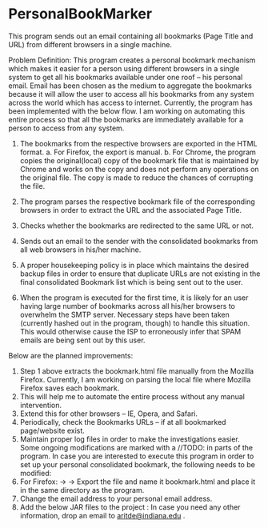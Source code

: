 # PersonalBookMarker
This program sends out an email containing all bookmarks (Page Title and URL) from different browsers in a single machine.

Problem Definition:
This program creates a personal bookmark mechanism which makes it easier for a person using different browsers in a single system to get all his bookmarks available under one roof – his personal email.
Email has been chosen as the medium to aggregate the bookmarks because it will allow the user to access all his bookmarks from any system across the world which has access to internet. 
Currently, the program has been implemented with the below flow. I am working on automating this entire process so that all the bookmarks are immediately available for a person to access from any system.

1.	The bookmarks from the respective browsers are exported in the HTML format.
    a. For Firefox, the export is manual.
    b. For Chrome, the program copies the original(local) copy of the bookmark file that is maintained by Chrome and works on the copy    and does not perform any operations on the original file. The copy is made to reduce the chances of corrupting the file. 

2.	The program parses the respective bookmark file of the corresponding browsers in order to extract the URL and the associated Page Title.

3.	Checks whether the bookmarks are redirected to the same URL or not.

4.	Sends out an email to the sender with the consolidated bookmarks from all web browsers in his/her machine.
	
5.	A proper housekeeping policy is in place which maintains the desired backup files in order to ensure that duplicate URLs are not existing in the final consolidated Bookmark list which is being sent out to the user.

6. When the program is executed for the first time, it is likely for an user having large number of bookmarks across all his/her browsers to overwhelm the SMTP server. Necessary steps have been taken (currently hashed out in the program, though) to handle this situation. This would otherwise cause the ISP to erroneously infer that SPAM emails are being sent out by this user.

Below are the planned improvements:
1.	Step 1 above extracts the bookmark.html file manually from the Mozilla Firefox. Currently, I am working on parsing the local file      where Mozilla Firefox saves each bookmark.
2.	This will help me to automate the entire process without any manual intervention.
3.	Extend this for other browsers – IE, Opera, and Safari.
4.	Periodically, check the Bookmarks URLs – if at all bookmarked page/website exist.
5.	Maintain proper log files in order to make the investigations easier.
Some ongoing modifications are marked with a //TODO: in parts of the program.
In case you are interested to execute this program in order to set up your personal consolidated bookmark, the following needs to be modified:
1.	For Firefox: -> -> Export the file and name it bookmark.html and place it in the same directory as the program.
2.	Change the email address to your personal email address.
3.	Add the below JAR files to the project : 
In case you need any other information, drop an email to aritde@indiana.edu .
